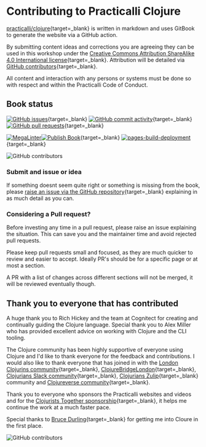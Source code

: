 # Contributing to Practicalli Clojure

[practicalli/clojure](https://github.com/practicalli/clojure/){target=_blank} is written in markdown and uses GitBook to generate the website via a GitHub action.

By submitting content ideas and corrections you are agreeing they can be used in this workshop under the [Creative Commons Attribution ShareAlike 4.0 International license](https://creativecommons.org/licenses/by-sa/4.0/){target=_blank}.  Attribution will be detailed via [GitHub contributors](https://github.com/practicalli/clojure/graphs/contributors){target=_blank}.

All content and interaction with any persons or systems must be done so with respect and within the Practicalli Code of Conduct.


## Book status

[![GitHub issues](https://img.shields.io/github/issues/practicalli/clojure?label=content%20ideas&logo=github)](https://img.shields.io/github/issues/practicalli/clojure?label=content%20ideas&logo=github){target=_blank}
[![GitHub commit activity](https://img.shields.io/github/commit-activity/y/practicalli/clojure?label=commits&logo=github)](https://img.shields.io/github/commit-activity/y/practicalli/clojure?label=commits&logo=github){target=_blank}
[![GitHub pull requests](https://img.shields.io/github/issues-pr-raw/practicalli/clojure?label=pull%20requests&logo=github)](https://img.shields.io/github/issues-pr-raw/practicalli/clojure?label=pull%20requests&logo=github){target=_blank}

[![MegaLinter](https://github.com/practicalli/clojure/actions/workflows/megalinter.yaml/badge.svg)](https://github.com/practicalli/clojure/actions/workflows/megalinter.yaml)[![Publish Book](https://github.com/practicalli/clojure/actions/workflows/publish-book.yaml/badge.svg)](https://github.com/practicalli/clojure/actions/workflows/publish-book.yaml){target=_blank}
[![pages-build-deployment](https://github.com/practicalli/clojure/actions/workflows/pages/pages-build-deployment/badge.svg)](https://github.com/practicalli/clojure/actions/workflows/pages/pages-build-deployment){target=_blank}

![GitHub contributors](https://img.shields.io/github/contributors/practicalli/clojure?style=for-the-badge&label=github%20contributors)


### Submit and issue or idea

If something doesnt seem quite right or something is missing from the book, please [raise an issue via the GitHub repository](https://github.com/practicalli/clojure/issues){target=_blank} explaining in as much detail as you can.


### Considering a Pull request?

Before investing any time in a pull request, please raise an issue explaining the situation.  This can save you and the maintainer time and avoid rejected pull requests.

Please keep pull requests small and focused, as they are much quicker to review and easier to accept.  Ideally PR's should be for a specific page or at most a section.

A PR with a list of changes across different sections will not be merged, it will be reviewed eventually though.


<!-- TODO:  Add GitHub issue templates, similar to those on practicalli/blog-content -->

## Thank you to everyone that has contributed

A huge thank you to Rich Hickey and the team at Cognitect for creating and continually guiding the Clojure language.  Special thank you to Alex Miller who has provided excellent advice on working with Clojure and the CLI tooling.

The Clojure community has been highly supportive of everyone using Clojure and I'd like to thank everyone for the feedback and contributions.  I would also like to thank everyone that has joined in with the [London Clojurins community](https://www.meetup.com/London-Clojurians/){target=_blank}, [ClojureBridgeLondon](https://clojurebridgelondon.github.io/){target=_blank}, [Clojurians Slack community](http://clojurians.net/){target=_blank}, [Clojurians Zulip](https://clojurians.zulipchat.com/){target=_blank} community and [Clojureverse community](https://clojureverse.org/){target=_blank}.

Thank you to everyone who sponsors the Practicalli websites and videos and for the [Clojurists Together sponsorship](https://www.clojuriststogether.org/){target=_blank}, it helps me continue the work at a much faster pace.

Special thanks to [Bruce Durling](https://twitter.com/otfrom){target=_blank} for getting me into Cloure in the first place.

![GitHub contributors](https://img.shields.io/github/contributors/practicalli/clojure?style=for-the-badge&label=github%20contributors)
